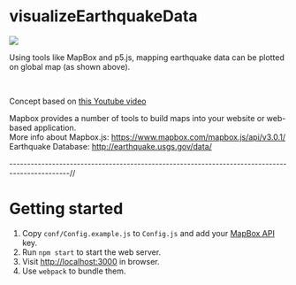 # visualizeEarthquakeData

![](https://user-images.githubusercontent.com/16420802/34706736-f797148c-f4ce-11e7-81d6-2d82c09a0799.JPG)


Using tools like MapBox and p5.js, mapping earthquake data can be plotted on global map (as shown above). 

</br>

Concept based on [this Youtube video](https://www.youtube.com/watch?v=ZiYdOwOrGyc&t=138s)
</br>

Mapbox provides a number of tools to build maps into your website or web-based application.
</br>
More info about Mapbox.js: https://www.mapbox.com/mapbox.js/api/v3.0.1/
</br>
Earthquake Database: http://earthquake.usgs.gov/data/
</br>

-----------------------------------------------------------------------------------------------//

# Getting started

1. Copy `conf/Config.example.js` to `Config.js` and add your [MapBox API](https://www.mapbox.com/studio/account/tokens/) key.
2. Run `npm start` to start the web server.
3. Visit [http://localhost:3000](http://localhost:3000) in browser.
4. Use `webpack` to bundle them.
